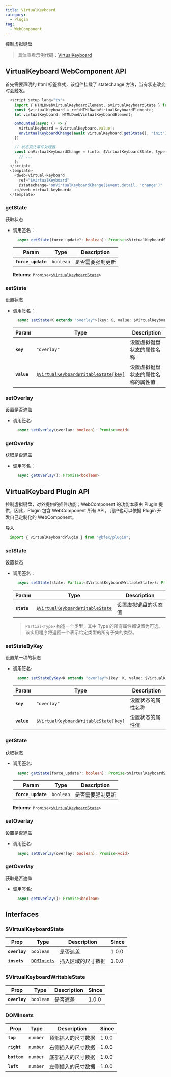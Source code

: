 ```yaml
---
title: VirtualKeyboard
category:
  - Plugin
tag:
  - WebComponent
---
```


控制虚拟键盘

> 具体查看示例代码：[VirtualKeyboard](https://github.com/BioforestChain/dweb_browser/blob/main/plaoc/demo/src/pages/VirtualKeyboard.vue)


## VirtualKeyboard WebComponent API

首先需要声明的 html 标签样式，该组件挂载了 statechange 方法，当有状态改变时会触发。

```ts
  <script setup lang="ts">
    import { HTMLDwebVirtualKeyboardElement, $VirtualKeyboardState } from "@bfex/plugin";
    const $virtualKeyboard = ref<HTMLDwebVirtualKeyboardElement>;
    let virtualKeyboard: HTMLDwebVirtualKeyboardElement;

    onMounted(async () => {
      virtualKeyboard = $virtualKeyboard.value!;
      onVirtualKeyboardChange(await virtualKeyboard.getState(), "init");
    })

    // 状态变化事件处理器
    const onVirtualKeyboardChange = (info: $VirtualKeyboardState, type: string) => {
      // ...
    };
  </script>
  <template>
    <dweb-virtual-keyboard
      ref="$virtualKeyboard"
      @statechange="onVirtualKeyboardChange($event.detail, 'change')"
    ></dweb-virtual-keyboard>
  </template>
```

### getState

  获取状态

  - 调用签名：

    ```ts
      async getState(force_update?: boolean): Promise<$VirtualKeyboardState>
    ```

    | Param              | Type                 | Description       |
    | ------------------ | -------------------- | ----------------- |
    | **`force_update`** | <code>boolean</code> | 是否需要强制更新     |

    **Returns:** <code>Promise&lt;<a href="#virtualkeyboardstate">$VirtualKeyboardState</a>&gt;</code>

### setState

  设置状态

  - 调用签名：

    ```ts
      async setState<K extends "overlay">(key: K, value: $VirtualKeyboardWritableState[K]): Promise<void>;
    ```

    | Param       | Type                 | Description       |
    | ----------- | -------------------- | ----------------- |
    | **`key`**   | <code>"overlay"</code> | 设置虚拟键盘状态的属性名称     |
    | **`value`** | <code><a href="#virtualkeyboardwritablestate">$VirtualKeyboardWritableState[key]</a></code> | 设置虚拟键盘状态的属性名称的属性值     |

### setOverlay

  设置是否遮盖

  - 调用签名:

    ```ts
      async setOverlay(overlay: boolean): Promise<void>
    ```

### getOverlay

  获取是否遮盖

  - 调用签名：

    ```ts
      async getOverlay(): Promise<boolean>
    ```


## VirtualKeybard Plugin API

  控制虚拟键盘，对外提供的插件功能；WebComponent 的功能本质由 Plugin 提供，因此，Plugin 包含 WebComponent 所有 API。
  用户也可以依据 Plugin 开发自己定制化的 WebComponent。

  导入

  ```ts
    import { virtualKeyboardPlugin } from "@bfex/plugin";
  ```

### setState

  设置状态

  - 调用签名：

    ```ts
      async setState(state: Partial<$VirtualKeyboardWritableState>): Promise<void>
    ```

    | Param       | Type                                                                                   | Description       |
    | ----------- | -------------------------------------------------------------------------------------- | ----------------- |
    | **`state`** | <code><a href="#virtualkeyboardwritablestate">$VirtualKeyboardWritableState</a></code> | 设置虚拟键盘的状态值 |

    > `Partial<Type>` 构造一个类型，其中 Type 的所有属性都设置为可选。该实用程序将返回一个表示给定类型的所有子集的类型。

### setStateByKey

  设置某一项的状态

  - 调用签名:

    ```ts
      async setStateByKey<K extends "overlay">(key: K, value: $VirtualKeyboardWritableState[K]): Promise<void>
    ```

    | Param       | Type                                                                            | Description            |
    | ----------- | ------------------------------------------------------------------------------- | ---------------------- |
    | **`key`**   | <code>"overlay"</code>                                                                      | 设置状态的属性名称 |
    | **`value`** | <code><a href="#virtualkeyboardwritablestate">$VirtualKeyboardWritableState[key]</a></code> | 设置状态的属性值   |

### getState

  获取状态

  - 调用签名:

    ```ts
      async getState(force_update?: boolean): Promise<$VirtualKeyboardState>
    ```

    | Param              | Type                 | Description       |
    | ------------------ | -------------------- | ----------------- |
    | **`force_update`** | <code>boolean</code> | 是否需要强制更新     |

    **Returns:** <code>Promise&lt;<a href="#virtualkeyboardstate">$VirtualKeyboardState</a>&gt;</code>


### setOverlay

  设置是否遮盖

  - 调用签名:

    ```ts
      async setOverlay(overlay: boolean): Promise<void>
    ```

### getOverlay

  获取是否遮盖

  - 调用签名:

    ```ts
      async getOverlay(): Promise<boolean>
    ```

## Interfaces

  ### $VirtualKeyboardState

  | Prop          | Type                                             | Description        | Since |
  | ------------- | ------------------------------------------------ | ------------------ | ----- |
  | **`overlay`** | <code>boolean</code>                             | 是否遮盖            | 1.0.0 |
  | **`insets`**  | <code><a href="#dominsets">DOMInsets</a></code>  | 插入区域的尺寸数据    | 1.0.0 |


### $VirtualKeyboardWritableState

  | Prop          | Type                                             | Description        | Since |
  | ------------- | ------------------------------------------------ | ------------------ | ----- |
  | **`overlay`** | <code>boolean</code>                             | 是否遮盖            | 1.0.0 |
 
### DOMInsets

  | Prop                | Type                                            | Description           | Since |
  | ------------------- | ----------------------------------------------- | --------------------- | ----- |
  | **`top`**           | <code>number</code>                             | 顶部插入的尺寸数据       | 1.0.0 |
  | **`right`**         | <code>number</code>                             | 右侧插入的尺寸数据       | 1.0.0 |
  | **`bottom`**        | <code>number</code>                             | 底部插入的尺寸数据       | 1.0.0 |
  | **`left`**          | <code>number</code>                             | 左侧插入的尺寸数据       | 1.0.0 |

 

